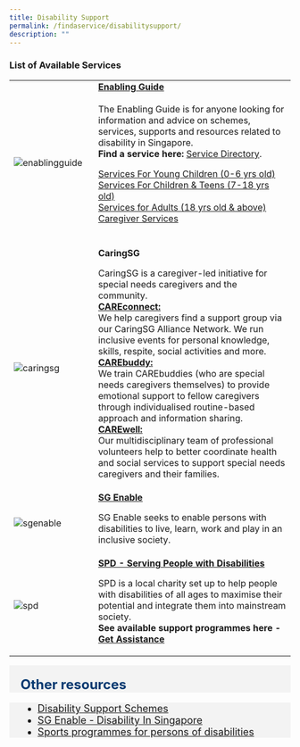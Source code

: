```yaml
---
title: Disability Support
permalink: /findaservice/disabilitysupport/
description: ""
---
```

### List of Available Services
<p></p>
<table style="width:100%">
  <tbody><tr>
		
</tr><tr>
    <td style="width:30%">
      <img src="https://www.enablingguide.sg/Sitefinity/WebsiteTemplates/SGEnableTemplate/App_Themes/SGEnableTheme/Global/img/eg_logo_brand_refresh.png" alt="enablingguide">
    </td>	
    <td style="width:70%">
			<b><a href="https://www.enablingguide.sg/" target="_blank">Enabling Guide</a></b>
   <br><br>
			The Enabling Guide is for anyone looking for information and advice on schemes, services, supports and resources related to disability in Singapore.<br>
			<b>Find a service here:</b> <a href="https://www.enablingguide.sg/service-directory" target="_blank">Service Directory</a>. <p>
		<a href="https://www.enablingguide.sg/services-listing?qLifes=young-children|&amp;qAdulthood=&amp;qDis=&amp;qServ=&amp;qCare=&amp;qSecFilter=&amp;search=" target="_blank">Services For Young Children (0-6 yrs old)</a><br>
			<a href="https://www.enablingguide.sg/services-listing?qLifes=children-teens|&amp;qDis=&amp;qServ=&amp;qCare=&amp;search=" target="_blank">Services For Children &amp; Teens (7-18 yrs old)</a><br>
			<a href="https://www.enablingguide.sg/services-listing?qLifes=adults%7C&amp;qDis=&amp;qServ=&amp;qCare=&amp;search=" target="_blank">Services for Adults (18 yrs old &amp; above)</a><br>
			<a href="https://www.enablingguide.sg/services-listing?qLifes=&amp;qDis=&amp;qServ=&amp;qCare=caregiver-service|&amp;search=" target="_blank">Caregiver Services</a><br>
	<br></p><p></p></td>
</tr>

<tr>
    <td style="width:30%">
      <img src="https://caring.sg/wp-content/uploads/2020/10/cropped-caring-logo-201026.png" alt="caringsg">
    </td>	
    <td style="width:70%">
      			<b>	CaringSG</b>
   <p>
			CaringSG is a caregiver-led initiative for special needs caregivers and the community. <br>
		 <b><a href="https://caring.sg/careconnect/" target="_blank">CAREconnect:</a></b><br> We help caregivers find a support group via our CaringSG Alliance Network. We run inclusive events for personal knowledge, skills, respite, social activities and more.  <br>
		 <b><a href="https://caring.sg/carebuddy/" target="_blank">CAREbuddy:</a></b><br> We train CAREbuddies (who are special needs caregivers themselves) to provide emotional support to fellow caregivers through individualised routine-based approach and information sharing. <br>
		 <b><a href="https://caring.sg/carewell/" target="_blank">CAREwell:</a></b><br> Our multidisciplinary team of professional volunteers help to better coordinate health and social services to support special needs caregivers and their families.
    <br></p><p></p></td>
  </tr>
	<tr>
    <td style="width:30%">
      <img src="https://www.sgenable.sg/images/default-source/logos/sg-enable-reversewhite-30fps-(transparent)-end-loop.gif?sfvrsn=9d0f137e_1" alt="sgenable">
    </td>	
    <td style="width:70%">
      			<b><a href="https://www.sgenable.sg/" target="_blank">SG Enable</a></b><p>
		SG Enable seeks to enable persons with disabilities to live, learn, work and play in an inclusive society.
			  </p></td></tr>
		
<tr>
    <td style="width:30%">
      <img src="https://spd.org.sg/wp-content/uploads/2018/09/SPD-logo-horizontal.png" alt="spd">
    </td>	
    <td style="width:70%">
      			<b><a href="https://www.sgenable.sg/" target="_blank">SPD - Serving People with Disabilities</a></b><p>
		SPD is a local charity set up to help people with disabilities of all ages to maximise their potential and integrate them into mainstream society.<br>
			<b>See available support programmes here - <a href="https://www.spd.org.sg/our-work/get-assistance/" target="_blank">Get Assistance</a></b>
    <br></p></td>
  </tr></tbody></table><p></p><p></p>
	
	


<div style="font-size:24px; font-weight: 700; color: #063970; background-color: #f3f3f3; padding: 20px 0px 0px 20px;" class="row"> Other resources</div>
<div style="font-size:18px ;background-color: #f3f3f3; padding: 0px 25px 0px 20px;" class="row">
	<ul>
		<li><a href="https://supportgowhere.life.gov.sg/categories/disability">Disability Support Schemes</a></li>
	<li><a href="https://www.sgenable.sg/about-us/our-impact/disability-in-singapore" target="_blank">SG Enable - Disability In Singapore</a>
		</li><li><a href="https://sdsc.org.sg/type-of-sports/">Sports programmes for persons of disabilities</a></li>
	</ul>
</div>